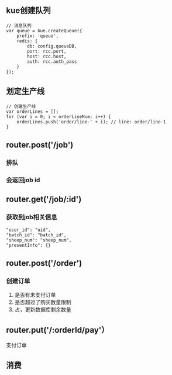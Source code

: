 ## kue创建队列
```
// 消息队列
var queue = kue.createQueue({
    prefix: 'queue',
    redis: {
        db: config.queueDB,
        port: rcc.port,
        host: rcc.host,
        auth: rcc.auth_pass
    }
});
```

## 划定生产线
```
// 创建生产线
var orderLines = [];
for (var i = 0; i < orderLineNum; i++) {
    orderLines.push('order/line-' + i); // line: order/line-1
}
```

## router.post('/job')
### 排队
### 会返回job id

## router.get('/job/:id')
### 获取到job相关信息
```
"user_id": "uid",
"batch_id": "batch_id",
"sheep_num": "sheep_num",
"presentInfo": {}
```

## router.post('/order')
### 创建订单
1. 是否有未支付订单
2. 是否超过了购买数量限制
3. 占，更新数据库剩余数量

## router.put('/:orderId/pay'）
支付订单

## 消费




